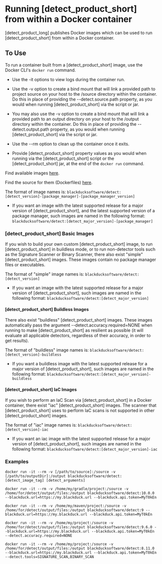 # Running [detect_product_short] from within a Docker container

[detect_product_long] publishes Docker images which can be used to run [detect_product_short] from within a Docker container.

## To Use

To run a container built from a [detect_product_short] image, use the Docker CLI's `docker run` command.

* Use the -it options to view logs during the container run.

* Use the -v option to create a bind mount that will link a provided path to project source on your host to the /source directory within the container. Do this in place of providing the --detect.source.path property, as you would when running [detect_product_short] via the script or jar.

* You may also use the -v option to create a bind mount that will link a provided path to an output directory on your host to the /output directory within the container.  Do this in place of providing the --detect.output.path property, as you would when running [detect_product_short] via the script or jar.

* Use the --rm option to clean up the container once it exits.

* Provide [detect_product_short] property values as you would when running via the [detect_product_short] script or the [detect_product_short] jar, at the end of the `docker run` command.

Find available images [here](https://hub.docker.com/repository/docker/blackducksoftware/detect).

Find the source for them (Dockerfiles) [here](https://github.com/blackducksoftware/detect-docker).

The format of image names is: `blackducksoftware/detect:[detect_version]-[package_manager]-[package_manager_version]`

* If you want an image with the latest supported release for a major version of [detect_product_short], and the latest supported version of a package manager, such images are named in the following format: `blackducksoftware/detect:[detect_major_version]-[package_manager]`

### [detect_product_short] Basic Images

If you wish to build your own custom [detect_product_short] image, to run [detect_product_short] in buildless mode, or to run non-detector tools such as the Signature Scanner or Binary Scanner, there also exist "simple" [detect_product_short] images.  These images contain no package manager files or executables.

The format of "simple" image names is: `blackducksoftware/detect:[detect_version]`

* If you want an image with the latest supported release for a major version of [detect_product_short], such images are named in the following format: `blackducksoftware/detect:[detect_major_version]`

#### [detect_product_short] Buildless Images

There also exist "buildless" [detect_product_short] images.  These images automatically pass the argument --detect.accuracy.required=NONE when running to make [detect_product_short] as resilient as possible (it will evaluate all applicable detectors, regardless of their accuracy, in order to get results).

The format of "buildless" image names is: `blackducksoftware/detect:[detect_version]-buildless`

* If you want a buildless image with the latest supported release for a major version of [detect_product_short], such images are named in the following format: `blackducksoftware/detect:[detect_major_version]-buildless`

#### [detect_product_short] IaC Images

If you wish to perform an IaC Scan via [detect_product_short] in a Docker container, there exist "iac" [detect_product_short] images.  The scanner that [detect_product_short] uses to perform IaC scans is not supported in other [detect_product_short] images.

The format of "iac" image names is: `blackducksoftware/detect:[detect_version]-iac`

* If you want an iac image with the latest supported release for a major version of [detect_product_short], such images are named in the following format: `blackducksoftware/detect:[detect_major_version]-iac`

### Examples

`docker run -it --rm -v [/path/to/source]:/source -v [/path/to/outputDir]:/output blackducksoftware/detect:[detect_image_tag] [detect_arguments]`

`docker run -it --rm -v /home/my/gradle/project:/source -v /home/for/detect/output/files:/output blackducksoftware/detect:10.0.0 --blackduck.url=https://my.blackduck.url --blackduck.api.token=MyT0kEn`

`docker run -it --rm -v /home/my/maven/project:/source -v /home/for/detect/output/files:/output blackducksoftware/detect:9 --blackduck.url=https://my.blackduck.url --blackduck.api.token=MyT0kEn`

`docker run -it --rm -v /home/my/project:/source -v /home/for/detect/output/files:/output blackducksoftware/detect:9.6.0 --blackduck.url=https://my.blackduck.url --blackduck.api.token=MyT0kEn --detect.accuracy.required=NONE`

`docker run -it --rm -v /home/my/project:/source -v /home/for/detect/output/files:/output blackducksoftware/detect:8.11.0 --blackduck.url=https://my.blackduck.url --blackduck.api.token=MyT0kEn --detect.tools=SIGNATURE_SCAN,BINARY_SCAN`
